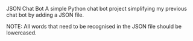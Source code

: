 JSON Chat Bot
A simple Python chat bot project simplifying my previous chat bot by adding a JSON file.

NOTE: All words that need to be recognised in the JSON file should be lowercased.
